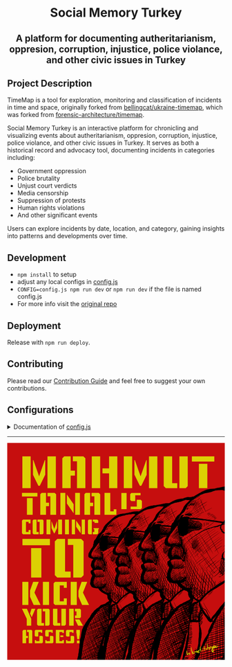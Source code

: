 <h1 align="center">Social Memory Turkey</h1>

<h2 align="center">
		A platform for documenting autheritarianism, oppresion, corruption, injustice,  police violance, and other civic issues in Turkey
</h2>

<!-- TODO: Replace this with a Turkey-specific screenshot once available 
The current image shows a mock-up based on the original template
-->

## Project Description

TimeMap is a tool for exploration, monitoring and classification of incidents in time and space, originally forked from <a href="https://github.com/bellingcat/ukraine-timemap">bellingcat/ukraine-timemap</a>, which was forked from <a href="https://github.com/forensic-architecture/timemap">forensic-architecture/timemap</a>.

Social Memory Turkey is an interactive platform for chronicling and visualizing events about autheritarianism, oppresion, corruption, injustice,  police violance, and other civic issues in Turkey. It serves as both a historical record and advocacy tool, documenting incidents in categories including:

- Government oppression
- Police brutality
- Unjust court verdicts
- Media censorship
- Suppression of protests
- Human rights violations
- And other significant events

Users can explore incidents by date, location, and category, gaining insights into patterns and developments over time.

## Development
* `npm install` to setup
* adjust any local configs in [config.js](config.js)
* `CONFIG=config.js npm run dev` or `npm run dev` if the file is named config.js
* For more info visit the [original repo](https://github.com/forensic-architecture/timemap)


## Deployment
Release with `npm run deploy`. 

## Contributing
Please read our [Contribution Guide](./CONTRIBUTING.md) and feel free to suggest your own contributions.

## Configurations

<details>
<summary>Documentation of <a href="config.js">config.js</a> </summary>

* `SERVER_ROOT` - points to the API base address
* `XXXX_EXT` - points to the respective JSONs of the data, for events, sources, and associations
* `API_DATA` - data endpoint that can be downloaded or integrated into external apps/visualizations
* `MAPBOX_TOKEN` - used to load the custom styles
* `DATE_FMT` and `TIME_FMT` - how to consume the events' date/time from the API
* `store.app.map` - configures the initial map view and the UX limits
* `store.app.cluster` - configures how clusters/bubbles are grouped into larger clusters, larger `radius` means bigger cluster bubbles
* `store.app.timeline` - configure timeline ranges, zoom level options, and default range
* `store.app.intro` - the intro panel that shows on start
* `store.app.cover` - configuration for the full page cover, the `description` is a list of markdown entities, can also contain html
* `store.ui.colors` and `store.ui.maxNumOfColors` are applied to filters, as they are selected

Easiest way to deploy the static files is through 
* `nvm use 16`
* `npm run build` (rather: `CI=false npm run build`)
* copy the files to your server, for example to `/var/www/html`

</details>

---

![Tanal](public/images/tanal.png)
